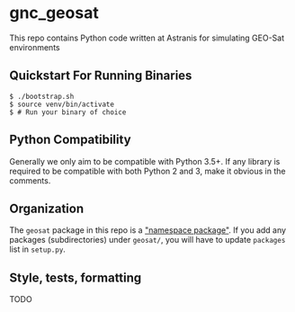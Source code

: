 # gnc_geosat

This repo contains Python code written at Astranis for simulating GEO-Sat 
environments 

## Quickstart For Running Binaries

```
$ ./bootstrap.sh
$ source venv/bin/activate
$ # Run your binary of choice
```

## Python Compatibility

Generally we only aim to be compatible with Python 3.5+. If any library is
required to be compatible with both Python 2 and 3, make it obvious in the
comments.

## Organization

The `geosat` package in this repo is a
["namespace package"](https://packaging.python.org/guides/packaging-namespace-packages/).
If you add any packages (subdirectories) under `geosat/`, you will have to
update `packages` list in `setup.py`.

## Style, tests, formatting

TODO
